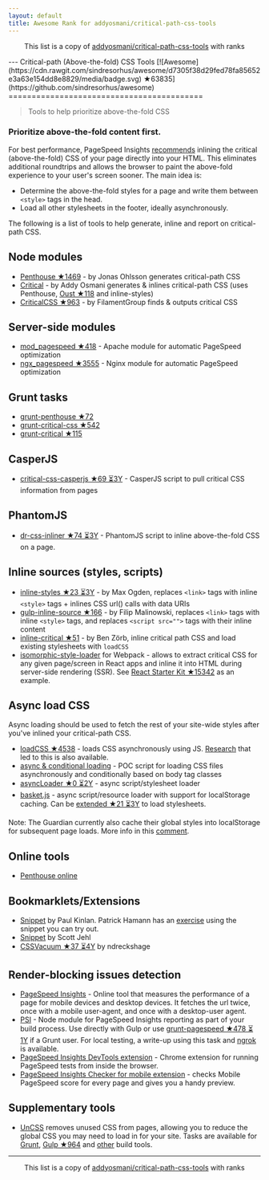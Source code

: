 ```yaml
---
layout: default
title: Awesome Rank for addyosmani/critical-path-css-tools
---
```


<p align="center">
	This list is a copy of <a href="https://github.com/addyosmani/critical-path-css-tools">addyosmani/critical-path-css-tools</a> with ranks
</p>
---
Critical-path (Above-the-fold) CSS Tools [![Awesome](https://cdn.rawgit.com/sindresorhus/awesome/d7305f38d29fed78fa85652e3a63e154dd8e8829/media/badge.svg) ★63835](https://github.com/sindresorhus/awesome)
==========================================

> Tools to help prioritize above-the-fold CSS

### Prioritize above-the-fold content first.

For best performance, PageSpeed Insights [recommends](https://developers.google.com/speed/docs/insights/PrioritizeVisibleContent) inlining the critical (above-the-fold) CSS of your page directly into your HTML. This eliminates additional roundtrips and allows the browser to paint the above-fold experience to your user's screen sooner. The main idea is:

* Determine the above-the-fold styles for a page and write them between `<style>` tags in the head.
* Load all other stylesheets in the footer, ideally asynchronously.

The following is a list of tools to help generate, inline and report on critical-path CSS.

## Node modules


* [Penthouse ★1469](https://github.com/pocketjoso/penthouse) - by Jonas Ohlsson generates critical-path CSS
* [Critical](https://github.com/addyosmani/critical) - by Addy Osmani generates & inlines critical-path CSS (uses Penthouse, [Oust ★118](https://github.com/addyosmani/oust) and inline-styles)
* [CriticalCSS ★963](https://github.com/filamentgroup/criticalcss) - by FilamentGroup finds & outputs critical CSS


## Server-side modules

* [mod_pagespeed ★418](https://github.com/pagespeed/mod_pagespeed) - Apache module for automatic PageSpeed optimization
* [ngx_pagespeed ★3555](https://github.com/pagespeed/ngx_pagespeed) - Nginx module for automatic PageSpeed optimization

## Grunt tasks

* [grunt-penthouse ★72](https://github.com/fatso83/grunt-penthouse)
* [grunt-critical-css ★542](https://github.com/filamentgroup/grunt-criticalcss)
* [grunt-critical ★115](https://github.com/bezoerb/grunt-critical)

## CasperJS

* [critical-css-casperjs ★69 ⏳3Y](https://github.com/ibrennan/critical-css-casperjs) - CasperJS script to pull critical CSS information from pages

## PhantomJS

* [dr-css-inliner ★74 ⏳3Y](https://github.com/drdk/dr-css-inliner) - PhantomJS script to inline above-the-fold CSS on a page.

## Inline sources (styles, scripts)

* [inline-styles ★23 ⏳3Y](https://github.com/maxogden/inline-styles) - by Max Ogden, replaces `<link>` tags with inline `<style>` tags + inlines CSS url() calls with data URIs
* [gulp-inline-source ★166](https://github.com/fmal/gulp-inline-source) - by Filip Malinowski, replaces `<link>` tags with inline `<style>` tags, and replaces `<script src="">` tags with their inline content
* [inline-critical ★51](https://github.com/bezoerb/inline-critical) - by Ben Zörb, inline critical path CSS and load existing stylesheets with `loadCSS`
* [isomorphic-style-loader](https://github.com/kriasoft/isomorphic-style-loader/) for Webpack - allows to extract critical CSS for any given page/screen in React apps and inline it into HTML during server-side rendering (SSR). See [React Starter Kit ★15342](https://github.com/kriasoft/react-starter-kit) as an example.

## Async load CSS

Async loading should be used to fetch the rest of your site-wide styles after you've inlined your critical-path CSS.

* [loadCSS ★4538](https://github.com/filamentgroup/loadCSS) - loads CSS asynchronously using JS. [Research](https://gist.github.com/scottjehl/87176715419617ae6994) that led to this is also available.
* [async & conditional loading](https://gist.github.com/matt-bailey/602b40c77a5d3381ff26) - POC script for loading CSS files asynchronously and conditionally based on body tag classes
* [asyncLoader ★0 ⏳2Y](https://github.com/n0mad01/asyncLoader) - async script/stylesheet loader
* [basket.js](http://addyosmani.github.io/basket.js/) - async script/resource loader with support for localStorage caching. Can be [extended ★21 ⏳3Y](https://github.com/andrewwakeling/basket-css-example) to load stylesheets.

Note: The Guardian currently also cache their global styles into localStorage for subsequent page loads. More info in this [comment](https://gist.github.com/scottjehl/87176715419617ae6994).

## Online tools

* [Penthouse online](https://jonassebastianohlsson.com/criticalpathcssgenerator/)

## Bookmarklets/Extensions

* [Snippet](https://gist.github.com/PaulKinlan/6284142) by Paul Kinlan. Patrick Hamann has an [exercise](http://patrickhamann.com/workshops/performance/tasks/2_Critical_Path/2_2.html) using the snippet you can try out.
* [Snippet](https://gist.github.com/scottjehl/b6129da04733e4e0f9a4) by Scott Jehl
* [CSSVacuum ★37 ⏳4Y](https://github.com/ndreckshage/CSSVacuum) by ndreckshage

## Render-blocking issues detection

* [PageSpeed Insights](https://developers.google.com/speed/pagespeed/insights/) - Online tool that measures the performance of a page for mobile devices and desktop devices. It fetches the url twice, once with a mobile user-agent, and once with a desktop-user agent. 
* [PSI](https://github.com/addyosmani/psi) - Node module for PageSpeed Insights reporting as part of your build process. Use directly with Gulp or use [grunt-pagespeed ★478 ⏳1Y](https://github.com/jrcryer/grunt-pagespeed) if a Grunt user. For local testing, a write-up using this task and [ngrok](http://www.jamescryer.com/2014/06/12/grunt-pagespeed-and-ngrok-locally-testing/) is available.
* [PageSpeed Insights DevTools extension](https://chrome.google.com/webstore/detail/pagespeed-insights-by-goo/gplegfbjlmmehdoakndmohflojccocli?hl=en) - Chrome extension for running PageSpeed tests from inside the browser.
* [PageSpeed Insights Checker for mobile extension](https://chrome.google.com/webstore/detail/pagespeed-insights-checke/mkjmodmicmpjedhoekkmafdgpocdkbna?hl=en) - checks Mobile PageSpeed score for every page and gives you a handy preview.

## Supplementary tools

* [UnCSS](https://github.com/giakki/uncss) removes unused CSS from pages, allowing you to reduce the global CSS you may need to load in for your site. Tasks are available for [Grunt](https://github.com/addyosmani/grunt-uncss), [Gulp ★964](https://github.com/ben-eb/gulp-uncss) and [other](https://addyosmani.com/blog/removing-unused-css/) build tools.

---
<p align="center">
	This list is a copy of <a href="https://github.com/addyosmani/critical-path-css-tools">addyosmani/critical-path-css-tools</a> with ranks
</p>
